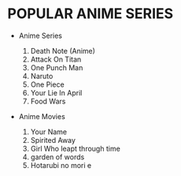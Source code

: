 # POPULAR ANIME SERIES
* Anime Series
    1. Death Note (Anime)
    2. Attack On Titan
    3. One Punch Man
    4. Naruto
    5. One Piece
    6. Your Lie In April
    7. Food Wars
    
* Anime Movies
    1. Your Name
    2. Spirited Away
    3. Girl Who leapt through time
    4. garden of words 
    5. Hotarubi no mori e
